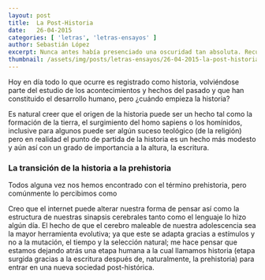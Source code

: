 ```yaml
---
layout: post
title:  La Post-Historia
date:   26-04-2015
categories: [ 'letras', 'letras-ensayos' ]
author: Sebastián López
excerpt: Nunca antes había presenciado una oscuridad tan absoluta. Recuerdo noches ausentes de luna y estrellas que...
thumbnail: /assets/img/posts/letras-ensayos/26-04-2015-la-post-historia-1.jpg
---
```


Hoy en día todo lo que ocurre es registrado como historia, volviéndose parte del estudio de los acontecimientos y hechos del pasado y que han constituido el desarrollo humano, pero ¿cuándo empieza la historia? 

Es natural creer que el origen de la historia puede ser un hecho tal como la formación de la tierra, el surgimiento del homo sapiens o los homínidos, inclusive para algunos puede ser algún suceso teológico (de la religión) pero en realidad el punto de partida de la historia es un hecho más modesto y aún así con un grado de importancia a la altura, la escritura.

### La transición de la historia a la prehistoria

Todos alguna vez nos hemos encontrado con el término prehistoria, pero comúnmente lo percibimos como 

Creo que el internet puede alterar nuestra forma de pensar así como la estructura de nuestras sinapsis cerebrales tanto como el lenguaje lo hizo algún día. El hecho de que el cerebro maleable de nuestra adolescencia sea la mayor herramienta evolutiva; ya que este se adapta gracias a estímulos y no a la mutación, el tiempo y la selección natural; me hace pensar que estamos dejando atrás una etapa humana a la cual llamamos historia (etapa surgida gracias a la escritura después de, naturalmente, la prehistoria) para entrar en una nueva sociedad post-histórica.